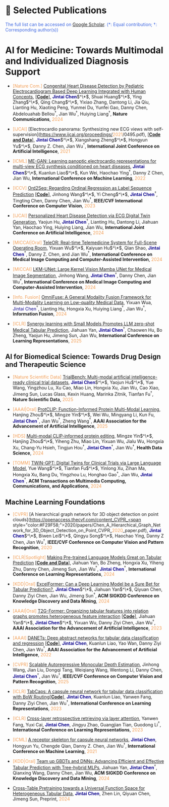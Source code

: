# 📄 Selected Publications
<span style="color:RoyalBlue">The full list can be accessed on <a href="https://scholar.google.com/citations?user=ZiY3xYEAAAAJ" target="_blank">Google Scholar</a>.</span> <span style="color:RoyalBlue">(*: Equal contribution; $\dagger$: Corresponding author(s))</span>

## <h1 class="sunshine-highlight">AI for Medicine: Towards Multimodal and Individualized Diagnosis Support</h1>

- <span style="color:#F29F58;">[Nature Com.]</span> [Congenital Heart Disease Detection by Pediatric Electrocardiogram Based Deep Learning Integrated with Human Concepts](https://www.nature.com/articles/s41467-024-44930-y), [\[**Code**\]](https://github.com/shuaih720/CHDdECG), 
**<span style="color:#120A8F;">Jintai Chen</span>**$^\*$, Shuai Huang$^\*$, Ying Zhang$^\*$, Qing Chang$^\*$, Yixiao Zhang, Dantong Li, Jia Qiu, Lianting Hu, Xiaoting Peng, Yunmei Du, Yunfei Gao, Danny Chen, Abdelouahab Bellou$^\dagger$, Jian Wu$^\dagger$, Huiying Liang$^\dagger$,
**Nature Communications**, <span style="color:#F29F58;">2024</span>

- <span style="color:#F29F58;">[IJCAI]</span> [Electrocardio panorama: Synthesizing new ECG views with self-supervision](https://www.ijcai.org/proceedings/<span style="color:#F29F58;">2021</span>/0495.pdf), [\[**Code and Data**\]](https://github.com/WhatAShot/Electrocardio-Panorama), 
**<span style="color:#120A8F;">Jintai Chen</span>**$^\*$, Xiangshang Zheng$^\*$, Hongyun Yu$^\*$, Danny Z. Chen, Jian Wu$^\dagger$,
**International Joint Conference on Artificial Intelligence**, <span style="color:#F29F58;">2021</span>

- <span style="color:#F29F58;">[ICML]</span> [ME-GAN: Learning panoptic electrocardio representations for multi-view ECG synthesis conditioned on heart diseases](https://proceedings.mlr.press/v162/chen22n/chen22n.pdf), **<span style="color:#120A8F;">Jintai Chen</span>**$^\*$, Kuanlun Liao$^\*$, Kun Wei, Haochao Ying$^\dagger$, Danny Z Chen, Jian Wu, **International Conference on Machine Learning**, <span style="color:#F29F58;">2022</span>

<!--
- <span style="color:#F29F58;">[TCBB]</span> [Identifying electrocardiogram abnormalities using a handcrafted-rule-enhanced neural network](https://arxiv.org/pdf/2206.10592.pdf), Yuexin Bian, **<span style="color:#120A8F;">Jintai Chen</span>**, Xiaojun Chen, Xiaoxian Yang, Danny Z. Chen, Jian Wu$^\dagger$, **IEEE/ACM Transactions on Computational Biology and Bioinformatics**, <span style="color:#F29F58;">2022</span>
-->

- <span style="color:#F29F58;">[ICCV]</span> [Ord2Seq: Regarding Ordinal Regression as Label Sequence Prediction](https://arxiv.org/pdf/2307.09004.pdf) [\[**Code**\]](https://github.com/wjh892521292/Ord2Seq), Jinhong Wang$^\*$, Yi Cheng$^\*$, **<span style="color:#120A8F;">Jintai Chen</span>**$^\dagger$, Tingting Chen, Danny Chen, Jian Wu$^\dagger$, **IEEE/CVF International Conference on Computer Vision**, <span style="color:#F29F58;">2023</span>

- <span style="color:#F29F58;">[IJCAI]</span> [Personalized Heart Disease Detection via ECG Digital Twin Generation](https://arxiv.org/pdf/2404.11171), Yaojun Hu, **<span style="color:#120A8F;">Jintai Chen</span>**$^\dagger$, Lianting Hu, Dantong Li, Jiahuan Yan, Haochao Ying, Huiying Liang, Jian Wu, **International Joint Conference on Artificial Intelligence**, <span style="color:#F29F58;">2024</span>

<!--
- [ANYECG: Foundational Models for Electrocardiogram Analysis](https://openreview.net/pdf?id=fO0YO9giQV), Yue Wang$^\*$, Xu Cao$^\*$, Yaojun Hu, Haochao Ying, James Matthew Rehg, Jimeng Sun, Jian Wu, **<span style="color:#120A8F;">Jintai Chen</span>**$^\dagger$, Preprint, <span style="color:#F29F58;">2024</span>
-->

- <span style="color:#F29F58;">[MICCAI|Oral]</span> [TeleOR: Real-time Telemedicine System for Full-Scene Operating Room](https://arxiv.org/pdf/2407.19763), Yixuan Wu$^\*$, Kaiyuan Hu$^\*$, Qian Shao, **<span style="color:#120A8F;">Jintai Chen</span>**$^\dagger$, Danny Z. Chen, and Jian Wu$^\dagger$, **International Conference on Medical Image Computing and Computer-Assisted Intervention**, <span style="color:#F29F58;">2024</span>
  
- <span style="color:#F29F58;">[MICCAI]</span> [LKM-UNet: Large Kernel Vision Mamba UNet for Medical Image Segmentation](https://arxiv.org/pdf/2403.07332), Jinhong Wang, **<span style="color:#120A8F;">Jintai Chen</span>**$^\dagger$, Danny Chen, Jian Wu$^\dagger$, **International Conference on Medical Image Computing and Computer-Assisted Intervention**, <span style="color:#F29F58;">2024</span>

<!--
- <span style="color:#F29F58;">[NCA]</span> [D-Former: A U-shaped dilated Transformer for 3D medical image segmentation](https://arxiv.org/pdf/2201.00462.pdf), Yixuan Wu, Kuanlun Liao, **<span style="color:#120A8F;">Jintai Chen</span>**, Danny Z Chen, Jinhong Wang, Honghao Gao, Jian Wu$^\dagger$, **Neural Computing and Applications**, <span style="color:#F29F58;">2022</span>
-->
<!--
- <span style="color:#F29F58;">[MICCAI|Oral]</span> [Doctor Imitator: Hand-Radiography-based Bone Age Assessment by Imitating Scoring Methods](https://arxiv.org/pdf/2102.05424.pdf), **<span style="color:#120A8F;">Jintai Chen</span>**, Bohan Yu, Biwen Lei, Ruiwei Feng, Danny Z. Chen, and Jian Wu, **International Conference on Medical Image Computing and Computer-Assisted Intervention**, <span style="color:#F29F58;">2020</span>
-->
<!--
- <span style="color:#F29F58;">[BIBM]</span> [Flow-Mixup: Classifying multi-labeled medical images with corrupted labels](https://arxiv.org/pdf/2102.08148.pdf), **<span style="color:#120A8F;">Jintai Chen</span>**, Hongyun Yu, Ruiwei Feng, Danny Z Chen, Jian Wu$^\dagger$, **International Conference on Bioinformatics and Biomedicine**, <span style="color:#F29F58;">2020</span>
-->
<!--
- <span style="color:#F29F58;">[TMI]</span> [Interactive few-shot learning: Limited supervision, better medical image segmentation](https://ieeexplore.ieee.org/abstract/document/9358206), Ruiwei Feng$^\*$, Xiangshang Zheng$^\*$, Tianxiang Gao$^\*$, **<span style="color:#120A8F;">Jintai Chen</span>**, Wenzhe Wang, Danny Z Chen, Jian Wu$^\dagger$, **IEEE Transactions on Medical Imaging**, <span style="color:#F29F58;">2021</span>
-->
<!--
- <span style="color:#F29F58;">[ACM MM]</span> [GCL: Gradient-Guided Contrastive Learning for Medical Image Segmentation with Multi-Perspective Meta Labels](https://arxiv.org/pdf/2309.08888.pdf), Yixuan Wu, **<span style="color:#120A8F;">Jintai Chen</span>**$^\dagger$, Jiahuan Yan, Yiheng Zhu, Danny Chen, Jian Wu$^\dagger$, **ACM International Conference on Multimedia**, <span style="color:#F29F58;">2023</span>
-->

<!--
- <span style="color:#F29F58;">[MICCAI]</span> [Multi-view learning with feature level fusion for cervical dysplasia diagnosis](https://link.springer.com/content/pdf/10.1007/978-3-030-32239-7_37.pdf), Tingting Chen, Xinjun Ma, Xuechen Liu, Wenzhe Wang, Ruiwei Feng, **<span style="color:#120A8F;">Jintai Chen</span>**, Chunnv Yuan, Weiguo Lu, Danny Z Chen, Jian Wu$^\dagger$, **International Conference on Medical Image Computing and Computer-Assisted Intervention**, <span style="color:#F29F58;">2019</span>

- <span style="color:#F29F58;">[BIBM]</span> [Multi-rater Prompting for Ambiguous Medical Image Segmentation](https://arxiv.org/pdf/2404.07580), Jinhong Wang, Yi Cheng, **<span style="color:#120A8F;">Jintai Chen</span>**, Hongxia Xu, Danny Chen, Jian Wu$^\dagger$, **International Conference on Bioinformatics and Biomedicine**, <span style="color:#F29F58;">2024</span>
-->

<!--
- <span style="color:#F29F58;">[MICCAI]</span> [LSRC: A long-short range context-fusing framework for automatic 3D vertebra localization](https://link.springer.com/content/pdf/10.1007/978-3-030-32226-7_11.pdf), **<span style="color:#120A8F;">Jintai Chen</span>**$^\*$, Yanjie Wang$^\*$, Ruoqian Guo$^\*$, Bohan Yu, Tingting Chen, Wenzhe Wang, Ruiwei Feng, Danny Z Chen, Jian Wu$^\dagger$, **International Conference on Medical Image Computing and Computer-Assisted Intervention**, <span style="color:#F29F58;">2019</span>
-->
<!--
- <span style="color:#F29F58;">[ISBI]</span> [SSN: A stair-shape network for real-time polyp segmentation in colonoscopy images](https://ieeexplore.ieee.org/abstract/document/9098492), Ruiwei Feng, Biwen Lei, Wenzhe Wang, Tingting Chen, **<span style="color:#120A8F;">Jintai Chen</span>**, Danny Z Chen, Jian Wu$^\dagger$, **International Symposium on Biomedical Imaging**, <span style="color:#F29F58;">2020</span>

- <span style="color:#F29F58;">[BIBM]</span> [A fully 3D cascaded framework for pancreas segmentation](https://ieeexplore.ieee.org/abstract/document/9098473), Wenzhe Wang, Qingyu Song, Ruiwei Feng, Tingting Chen, **<span style="color:#120A8F;">Jintai Chen</span>**, Danny Z Chen, Jian Wu$^\dagger$, **International Symposium on Biomedical Imaging**, <span style="color:#F29F58;">2020</span>

- <span style="color:#F29F58;">[JBHI]</span> [A deep learning approach for colonoscopy pathology WSI analysis: Accurate segmentation and classification](https://ieeexplore.ieee.org/abstract/document/9269406), Ruiwei Feng, Xuechen Liu, **<span style="color:#120A8F;">Jintai Chen</span>**, Danny Z Chen, Honghao Gao, Jian Wu$^\dagger$, **IEEE Journal of Biomedical and Health Informatics**, <span style="color:#F29F58;">2020</span>
-->
<!--
- <span style="color:#F29F58;">[TCBB]</span> [A transfer learning based super-resolution microscopy for biopsy slice images: the joint methods perspective](https://ieeexplore.ieee.org/abstract/document/9082112), **<span style="color:#120A8F;">Jintai Chen</span>**$^\*$, Haochao Ying$^\*$, Xuechen Liu$^\*$, Jingjing Gu, Ruiwei Feng, Tingting Chen, Honghao Gao$^\dagger$, Jian Wu$^\dagger$, **IEEE/ACM Transactions on Computational Biology and Bioinformatics**, <span style="color:#F29F58;">2020</span>
-->
<!--
- <span style="color:#F29F58;">[TCBB]</span> [A corresponding region fusion framework for multi-modal cervical lesion detection](https://ieeexplore.ieee.org/abstract/document/9784879), Tingting Chen, Wenhao Zheng, Heping Hu, Chunhua Luo, **<span style="color:#120A8F;">Jintai Chen</span>**, Chunnv Yuan, Weiguo Lu, Danny Z Chen, Honghao Gao, Jian Wu$^\dagger$, **IEEE/ACM Transactions on Computational Biology and Bioinformatics**, <span style="color:#F29F58;">2022</span>

- <span style="color:#F29F58;">[Neurocomputing]</span> [A semi-supervised deep convolutional framework for signet ring cell detection](https://www.sciencedirect.com/science/article/pii/S0925231221000941)[\[**Code**\]](https://github.com/ooooverflow/DigestPath<span style="color:#F29F58;">2019</span>), Haochao Ying, Qingyu Song, **<span style="color:#120A8F;">Jintai Chen</span>**, Tingting Liang, Jingjing Gu, Fuzhen Zhuang, Danny Z Chen, Jian Wu$^\dagger$, **Neurocomputing**, <span style="color:#F29F58;">2021</span>
-->
<!--
- <span style="color:#F29F58;">[JBHI]</span> [Polygonal Approximation Learning for Convex Object Segmentation in Biomedical Images with Bounding Box Supervision](https://ieeexplore.ieee.org/abstract/document/10354298), [\[**Code**\]](https://github.com/shenmishajing/PAL), 
Wenhao Zheng, **<span style="color:#120A8F;">Jintai Chen</span>**, Kai Zhang, Jiahuan Yan, Jinhong Wang, Yi Cheng, Bang Du, Danny Z Chen, Honghao Gao, Jian Wu, Hongxia Xu$^\dagger$, **IEEE Journal of Biomedical and Health Informatics**, <span style="color:#F29F58;">2023</span>
-->
<!--
- <span style="color:#F29F58;">[MICCAI|Oral]</span> [OneSeg: Self-learning and One-shot Learning based Single-slice Annotation for 3D Medical Image Segmentation](https://arxiv.org/pdf/2309.13671), Yixuan Wu, Bo Zheng, **<span style="color:#120A8F;">Jintai Chen</span>**, Danny Chen, and Jian Wu$^\dagger$, **International Conference on Medical Image Computing and Computer-Assisted Intervention**, <span style="color:#F29F58;">2022</span>
-->

- <span style="color:#F29F58;">[Info. Fusion]</span> [OmniFuse: A General Modality Fusion Framework for Multi-Modality Learning on Low-quality Medical Data](https://www.sciencedirect.com/science/article/pii/S1566253524006687), Yixuan Wua, <span style="color:#120A8F;">Jintai Chen</span>$^\dagger$, Lianting Hu, Hongxia Xu, Huiying Liang$^\dagger$, Jian Wu$^\dagger$, **Information Fusion**, <span style="color:#F29F58;">2024</span>

<!--
- <span style="color:#F29F58;">[EMNLP-F]</span> [Text2Tree: Aligning Text Representation to the Label Tree Hierarchy for Imbalanced Medical Classification](https://arxiv.org/pdf/2311.16650.pdf) [\[**Code**\]](https://github.com/jyansir/Text2Tree), Jiahuan Yan, Haojun Gao, Zhang Kai, Weize Liu, Danny Chen, Jian Wu$^\dagger$, **<span style="color:#120A8F;">Jintai Chen</span>**$^\dagger$, **Findings of Empirical Methods in Natural Language Processing**, <span style="color:#F29F58;">2023</span>
-->
<!--
- <span style="color:#F29F58;">[Info. Fusion]</span> [From Screens to Scenes: A Survey of Embodied AI in Healthcare](https://arxiv.org/pdf/2501.07468), Yihao Liu, Xu Cao, Tingting Chen, Yankai Jiang, Junjie You, Minghua Wu, Xiaosong Wang, Mengling Feng, Yaochu Jin, **<span style="color:#120A8F;">Jintai Chen</span>**$^\dagger$, **Information Fusion**, <span style="color:#F29F58;">2025</span>
-->
- <span style="color:#F29F58;">[ICLR]</span> [Synergy learning with Small Models Promotes LLM zero-shot Medical Tabular Prediction](https://arxiv.org/pdf/2403.01570), Jiahuan Yan, **<span style="color:#120A8F;">Jintai Chen</span>**$^\dagger$, Chaowen Hu, Bo Zheng, Yaojun Hu, Jimeng Sun, Jian Wu, **International Conference on Learning Representations**, <span style="color:#F29F58;">2025</span>

## AI for Biomedical Science: Towards Drug Design and Therapeutic Science

- <span style="color:#F29F58;">[Nature Scientific Data]</span> [TrialBench: Multi-modal artificial intelligence-ready clinical trial datasets](https://arxiv.org/pdf/2407.00631), **<span style="color:#120A8F;">Jintai Chen</span>**$^\*$, Yaojun Hu$^\*$, Yue Wang, Yingzhou Lu, Xu Cao, Miao Lin, Hongxia Xu, Jian Wu, Cao Xiao, Jimeng Sun, Lucas Glass, Kexin Huang, Marinka Zitnik, Tianfan Fu$^\dagger$, **Nature Scientific Data**, <span style="color:#F29F58;">2025</span>

- <span style="color:#F29F58;">[AAAI|Oral]</span> [ProtCLIP: Function-Informed Protein Multi-Modal Learning](https://arxiv.org/pdf/2412.20014), Hanjing Zhou$^\*$, Mingze Yin$^\*$, Wei Wu, Mingyang Li, Kun Fu, **<span style="color:#120A8F;">Jintai Chen</span>**$^\dagger$, Jian Wu$^\dagger$, Zheng Wang$^\dagger$, **AAAI Association for the Advancement of Artificial Intelligence**, <span style="color:#F29F58;">2025</span>

- <span style="color:#F29F58;">[HDS]</span> [Multi-modal CLIP-informed protein editing](https://spj.science.org/doi/pdf/10.34133/hds.0211), Mingze Yin$^\*$, Hanjing Zhou$^\*$, Yiheng Zhu, Miao Lin, Yixuan Wu, Jialu Wu, Hongxia Xu, Chang-Yu Hsieh, Tingjun Hou$^\dagger$, **<span style="color:#120A8F;">Jintai Chen</span>**$^\dagger$, Jian Wu$^\dagger$, **Health Data Science**, <span style="color:#F29F58;">2024</span>

<!--
- [S$^2$ALM: Sequence-Structure Pre-trained Large Language Model for Comprehensive Antibody Representation Learning](https://arxiv.org/pdf/2411.15215), Mingze Yin$^\*$, Hanjing Zhou$^\*$, Jialu Wu, Yiheng Zhu, Yuxuan Zhan, Zitai Kong, Hongxia Xu, Chang-Yu Hsieh$^\dagger$, **<span style="color:#120A8F;">Jintai Chen</span>**$^\dagger$, Tingjun Hou$^\dagger$, and Jian Wu$^\dagger$, Preprint, <span style="color:#F29F58;">2024</span>
-->

- <span style="color:#F29F58;">[TOMM]</span> [TWIN-GPT: Digital Twins for Clinical Trials via Large Language Model](https://arxiv.org/pdf/2404.01273), Yue Wang$^\*$, Tianfan Fu$^\*$, Yinlong Xu, Zihan Ma, Hongxia Xu, Bang Du, Yingzhou Lu, Honghao Gao$^\dagger$, Jian Wu, **<span style="color:#120A8F;">Jintai Chen</span>**$^\dagger$, **ACM Transactions on Multimedia Computing, Communications, and Applications**, <span style="color:#F29F58;">2024</span>

<!--
- <span style="color:#F29F58;">[HDS]</span> [Uncertainty Quantification and Interpretability for Clinical Trial Approval Prediction](https://spj.science.org/doi/epdf/10.34133/hds.0126), Yingzhou Lu, Tianyi Chen, Nan Hao, Capucine Van Rechem, **<span style="color:#120A8F;">Jintai Chen</span>**, Tianfan Fu$^\dagger$, **Health Data Science**, <span style="color:#F29F58;">2024</span>

- <span style="color:#F29F58;">[ACM BCB]</span> [ClinicalAgent: Clinical Trial Multi-Agent System with Large Language Model-based Reasoning](https://arxiv.org/abs/2404.14777), Ling Yue, Sixue Xing, **<span style="color:#120A8F;">Jintai Chen</span>**, Tianfan Fu, **ACM Conference on Bioinformatics, Computational Biology, and Health Informatics**, <span style="color:#F29F58;">2024</span>

- <span style="color:#F29F58;">[ACM BCB]</span> [TrialEnroll: Predicting clinical trial enrollment success with deep & cross network and large language models](https://arxiv.org/pdf/2407.13115), Ling Yue, **<span style="color:#120A8F;">Jintai Chen</span>**, Tianfan Fu, **ACM Conference on Bioinformatics, Computational Biology, and Health Informatics**, <span style="color:#F29F58;">2024</span>
-->

## Machine Learning Foundations

<!--
- <span style="color:#F29F58;">[WACV-W]</span> [A survey on multimodal large language models for autonomous driving](https://openaccess.thecvf.com/content/WACV<span style="color:#F29F58;">2024</span>W/LLVM-AD/papers/Cui_A_Survey_on_Multimodal_Large_Language_Models_for_Autonomous_Driving_WACVW_<span style="color:#F29F58;">2024</span>_paper.pdf), Can Cui$^\*$, Yunsheng Ma$^\*$, Xu Cao$^\*$, Wenqian Ye$^\*$, Yang Zhou, Kaizhao Liang, **<span style="color:#120A8F;">Jintai Chen</span>**, Juanwu Lu, Zichong Yang, Kuei-Da Liao, Tianren Gao, Erlong Li, Kun Tang, Zhipeng Cao, Tong Zhou, Ao Liu, Xinrui Yan, Shuqi Mei, Jianguo Cao$^\dagger$, Ziran Wang$^\dagger$, Chao Zheng$^\dagger$, **IEEE/CVF Winter Conference on Applications of Computer Vision**, <span style="color:#F29F58;">2024</span>
-->

- <span style="color:#F29F58;">[CVPR]</span> [A hierarchical graph network for 3D object detection on point clouds](https://openaccess.thecvf.com/content_CVPR_<span style="color:#F29F58;">2020</span>/papers/Chen_A_Hierarchical_Graph_Network_for_3D_Object_Detection_on_Point_CVPR_<span style="color:#F29F58;">2020</span>_paper.pdf), **<span style="color:#120A8F;">Jintai Chen</span>**$^\*$, Biwen Lei$^\*$, Qingyu Song$^\*$, Haochao Ying, Danny Z Chen, Jian Wu$^\dagger$, **IEEE/CVF Conference on Computer Vision and Pattern Recognition**, <span style="color:#F29F58;">2020</span>

- <span style="color:#F29F58;">[ICLR|Spotlight]</span> [Making Pre-trained Language Models Great on Tabular Prediction](https://openreview.net/pdf?id=anzIzGZuLi) [\[**Code and Data**\]](https://github.com/jyansir/tp-berta), 
Jiahuan Yan, Bo Zheng, Hongxia Xu, Yiheng Zhu, Danny Chen, Jimeng Sun, Jian Wu$^\dagger$, **<span style="color:#120A8F;">Jintai Chen</span>**$^\dagger$,
**International Conference on Learning Representations**, <span style="color:#F29F58;">2024</span>

- <span style="color:#F29F58;">[KDD|Oral]</span> [ExcelFormer: Can a Deep Learning Model be a Sure Bet for Tabular Prediction?](https://arxiv.org/pdf/2301.02819), **<span style="color:#120A8F;">Jintai Chen</span>**$^\*$, Jiahuan Yan$^\*$, Qiyuan Chen, Danny Ziyi Chen, Jian Wu, Jimeng Sun$^\dagger$, **ACM SIGKDD Conference on Knowledge Discovery and Data Mining**, <span style="color:#F29F58;">2024</span>

- <span style="color:#F29F58;">[AAAI|Oral]</span> [T2G-Former: Organizing tabular features into relation graphs promotes heterogeneous feature interaction](https://arxiv.org/pdf/2211.16887.pdf) [\[**Code**\]](https://github.com/jyansir/t2g-former), Jiahuan Yan$^\*$, **<span style="color:#120A8F;">Jintai Chen</span>**$^\*$, Yixuan Wu, Danny Ziyi Chen, Jian Wu$^\dagger$, **AAAI Association for the Advancement of Artificial Intelligence**, <span style="color:#F29F58;">2023</span>

- <span style="color:#F29F58;">[AAAI]</span> [DANETs: Deep abstract networks for tabular data classification and regression](https://arxiv.org/pdf/2112.02962.pdf) [\[**Code**\]](https://github.com/WhatAShot/DANet), **<span style="color:#120A8F;">Jintai Chen</span>**, Kuanlun Liao, Yao Wan, Danny Ziyi Chen, Jian Wu$^\dagger$, **AAAI Association for the Advancement of Artificial Intelligence**, <span style="color:#F29F58;">2022</span>

<!--
- <span style="color:#F29F58;">[WSDM]</span> [Robust training of graph neural networks via noise governance](https://arxiv.org/pdf/2211.06614.pdf), Siyi Qian, Haochao Ying$^\dagger$, Renjun Hu, Jingbo Zhou, **<span style="color:#120A8F;">Jintai Chen</span>**, Danny Z Chen, Jian Wu$^\dagger$, **ACM International Conference on Web Search and Data Mining**, <span style="color:#F29F58;">2023</span>
-->

- <span style="color:#F29F58;">[CVPR]</span> [Scalable Autoregressive Monocular Depth Estimation](https://arxiv.org/pdf/2411.11361), Jinhong Wang, Jian Liu, Dongqi Tang, Weiqiang Wang, Wentong Li, Danny Chen, **<span style="color:#120A8F;">Jintai Chen</span>**$^\dagger$, Jian Wu$^\dagger$, **IEEE/CVF Conference on Computer Vision and Pattern Recognition**, <span style="color:#F29F58;">2025</span>

- <span style="color:#F29F58;">[ICLR]</span> [TabCaps: A capsule neural network for tabular data classification with BoW Routing](https://openreview.net/pdf?id=OgbtSLESnI)[\[**Code**\]](https://github.com/WhatAShot/TabCaps), **<span style="color:#120A8F;">Jintai Chen</span>**, Kuanlun Liao, Yanwen Fang, Danny Ziyi Chen, Jian Wu$^\dagger$, **International Conference on Learning Representations**, <span style="color:#F29F58;">2023</span>

- <span style="color:#F29F58;">[ICLR]</span> [Cross-layer retrospective retrieving via layer attention](https://openreview.net/pdf?id=pvgEL1yS3Ql), Yanwen Fang, Yuxi Cai, **<span style="color:#120A8F;">Jintai Chen</span>**, Jingyu Zhao, Guangjian Tian, Guodong Li$^\dagger$, **International Conference on Learning Representations**, <span style="color:#F29F58;">2023</span>

- <span style="color:#F29F58;">[ICML]</span> [A receptor skeleton for capsule neural networks](http://proceedings.mlr.press/v139/chen21x/chen21x.pdf), **<span style="color:#120A8F;">Jintai Chen</span>**, Hongyun Yu, Chengde Qian, Danny Z. Chen, Jian Wu$^\dagger$, **International Conference on Machine Learning**, <span style="color:#F29F58;">2021</span>

- <span style="color:#F29F58;">[KDD|Oral]</span> [Team up GBDTs and DNNs: Advancing Efficient and Effective Tabular Prediction with Tree-hybrid MLPs](https://arxiv.org/pdf/2407.09790), Jiahuan Yan, **<span style="color:#120A8F;">Jintai Chen</span>**$^\dagger$, Qianxing Wang, Danny Chen, Jian Wu, **ACM SIGKDD Conference on Knowledge Discovery and Data Mining**, <span style="color:#F29F58;">2024</span>

<!--
- <span style="color:#F29F58;">[NAACL]</span> [Mind's Mirror: Distilling Self-Evaluation Capability and Comprehensive Thinking from Large Language Models](https://arxiv.org/pdf/2311.09214), Weize Liu, Guocong Li, Kai Zhang, Bang Du, Qiyuan Chen, Xuming Hu$^\dagger$, Hongxia Xu$^\dagger$, **<span style="color:#120A8F;">Jintai Chen</span>**, Jian Wu, **Nations of the Americas Chapter of the Association for Computational Linguistics**, <span style="color:#F29F58;">2024</span>
-->
<!--
- [What is the Visual Cognition Gap between Humans and Multimodal LLMs?](https://arxiv.org/pdf/2406.10424), Xu Cao, Bolin Lai, Wenqian Ye, Yunsheng Ma, Joerg Heintz, **<span style="color:#120A8F;">Jintai Chen</span>**, Jianguo Cao, James M Rehg$^\dagger$, Preprint, <span style="color:#F29F58;">2024</span>
-->
<!--
- <span style="color:#F29F58;">[EMNLP]</span> [Unraveling Babel: Exploring Multilingual Activation Patterns of LLMs and Their Applications](https://arxiv.org/pdf/2402.16367v3), Weize Liu, Yinlong Xu, Hongxia Xu$^\dagger$, **<span style="color:#120A8F;">Jintai Chen</span>**, Xuming Hu$^\dagger$, Jian Wu, **Proceedings of the <span style="color:#F29F58;">2024</span> Conference on Empirical Methods in Natural Language Processing**, <span style="color:#F29F58;">2024</span>
-->
- [Cross-Table Pretraining towards a Universal Function Space for Heterogeneous Tabular Data](https://arxiv.org/pdf/2406.00281), **<span style="color:#120A8F;">Jintai Chen</span>**, Zhen Lin, Qiyuan Chen, Jimeng Sun, Preprint, <span style="color:#F29F58;">2024</span>

<!--
<div class='paper-box'><div class='paper-box-image'><div><div class="badge">Nature Communications</div><img src='images/NC.png' alt="sym" width="100%"></div></div>
<div class='paper-box-text' markdown="1">
**TL;DR**: Congenital heart disease is the most common category among congenital abnormalities, with an incidence rate approaching 1$\%$. Previously, ECGs were considered to have limited effectiveness in diagnosing congenital heart disease. AI demonstrated the value of ECGs in diagnosing congenital heart disease, which surpasses our previous cognition. While techniques like echocardiography and cardiac MRI are currently utilized for precise diagnosis, the cost-effectiveness and non-invasiveness of ECGs continue to harbor substantial potential for precise large-scale population screening and benefiting low-resourced regions.
</div>
<div markdown="1">
[Congenital Heart Disease Detection by Pediatric Electrocardiogram Based Deep Learning Integrated with Human Concepts](https://www.nature.com/articles/s41467-024-44930-y) [<span style="color:#D70761;">AI4H</span>, <span style="color:RoyalBlue">AI4ECG</span>, <span style="color:orange;">AI4Table</span>] [\[**Code**\]](https://github.com/shuaih720/CHDdECG), 
**<span style="color:#120A8F;">Jintai Chen</span>**$^\*$, Shuai Huang$^\*$, Ying Zhang$^\*$, Qing Chang$^\*$, Yixiao Zhang, Dantong Li, Jia Qiu, Lianting Hu, Xiaoting Peng, Yunmei Du, Yunfei Gao, Danny Chen, Abdelouahab Bellou$^\dagger$, Jian Wu$^\dagger$, Huiying Liang$^\dagger$,
**Nature Communications**, <span style="color:#F29F58;">2024</span>
</div>
</div>

<div class='paper-box'><div class='paper-box-image'><div><div class="badge">IJCAI <span style="color:#F29F58;">2021</span></div><img src='images/EP.jpg' alt="sym" width="100%"></div></div>
<div class='paper-box-text' markdown="1">
- **TL;DR**: Traditional ECG devices can only offer electrocardiograms from a limited number of angles, constrained by electrode positioning. Our Electrocardio Panorama System breaks this barrier, allowing users to effortlessly observe ECG signals from any angle in real-time, based on their queries.
- **Academic Impact**: The benefits of our work are manifold: (i) panoramic observations of ECG signals; (ii) a unified representation of ECG signals captured by different ECG devices; (iii) Waveform-aligned Mixup for synthesizing new ECG cases (e.g., for data augmentation); (iv) reconstruction of corrupted ECG views; and (v) exploration of ECG theory.

 
<span style="color:red">(PS: got scores 7, 9, 10 of 10 in the IJCAI double-blind review)</span>
- **New Data Annotations**: We provided ECG wave segmentation annotations for Tianchi ECG dataset and PTB dataset.
- **Exposure**: Our work is promoted by more than 20 media and forums, such as [机器之心](https://mp.weixin.qq.com/s/nUOQjLzE7LPCizVAZJtA6Q), [专知](https://www.zhuanzhi.ai/document/2641de7df0eabfe36f40fd30fa33d848), [澎湃](https://www.thepaper.cn/newsDetail_forward_13432066), [AI研习社](https://www.yanxishe.com/reportDetail/27449).
</div>
<div markdown="1">
[Electrocardio panorama: Synthesizing new ECG views with self-supervision](https://www.ijcai.org/proceedings/<span style="color:#F29F58;">2021</span>/0495.pdf) [<span style="color:#D70761;">AI4H</span>, <span style="color:RoyalBlue">AI4ECG</span>] [\[**Code and Data**\]](https://github.com/WhatAShot/Electrocardio-Panorama), 
**<span style="color:#120A8F;">Jintai Chen</span>**$^\*$, Xiangshang Zheng$^\*$, Hongyun Yu$^\*$, Danny Z. Chen, Jian Wu$^\dagger$,
**International Joint Conference on Artificial Intelligence (IJCAI)**, <span style="color:#F29F58;">2021</span>
</div>
</div>

<div class='paper-box'><div class='paper-box-image'><div><div class="badge">ICML <span style="color:#F29F58;">2021</span></div><img src='images/ICML21.jpg' alt="sym" width="100%"></div></div>
<div class='paper-box-text' markdown="1">
**TL;DR**: Neurons in the nervous system transmit signals by releasing different neurotransmitters that match different receptors. Motivated by the concepts of competitive neural networks, prototype learning, hierarchical clustering algorithms, and capsule neural networks, we introduce a novel neural network architecture. This neural network is constructed by neurons capable of generating "transmitters" to send semantic information to other neurons and possessing receptors to receive specific types of "transmitters" from other neurons. By generating "transmitters" to convey semantic information and binding them to specific receptors in the subsequent layer, our approach achieves transparent semantic feature parsing, part-to-whole semantic integration, unsupervised semantics understanding, and object relationship digging.
- **<span style="color:SeaGreen">On SRL</span>**: This work provides a new framework (works like many parse trees) for effective, effecient, and flexible .
</div>
<div markdown="1">
[A receptor skeleton for capsule neural networks](http://proceedings.mlr.press/v139/chen21x/chen21x.pdf), **<span style="color:#120A8F;">Jintai Chen</span>**, Hongyun Yu, Chengde Qian, Danny Z. Chen, Jian Wu$^\dagger$, **International Conference on Machine Learning (ICML)**, <span style="color:#F29F58;">2021</span>
</div>
</div>

<div class='paper-box'><div class='paper-box-image'><div><div class="badge">ICLR <span style="color:#F29F58;">2024</span> SpotLight</div><img src='images/iclrtable.png' alt="sym" width="100%"></div></div>
<div class='paper-box-text' markdown="1">
**TL;DR**: Tabular data exhibits diversity in both feature and target definitions. How can we achieve transferability across such heterogeneity? We propose an approach to empower language models as a robust deep tabular prediction model. By training the language model to comprehend precise numeric values, our approach gains the capability to leverage tabular data from other domains to enhance predictions on EHR tables, where data availability is often limited.
</div>
<div markdown="1">
[Making Pre-trained Language Models Great on Tabular Prediction](https://openreview.net/pdf?id=anzIzGZuLi) [<span style="color:orange;">AI4Table</span>] [\[**Code and Data**\]](https://github.com/jyansir/tp-berta), 
Jiahuan Yan, Bo Zheng, Hongxia Xu, Yiheng Zhu, Danny Chen, Jimeng Sun, Jian Wu$^\dagger$, **<span style="color:#120A8F;">Jintai Chen</span>**$^\dagger$,
**ICLR (SpotLight)**, <span style="color:#F29F58;">2024</span>
</div>
</div>

<div class='paper-box'><div class='paper-box-image'><div><div class="badge">AAAI <span style="color:#F29F58;">2023</span> Oral</div><img src='images/T2G.png' alt="sym" width="100%"></div></div>
<div class='paper-box-text' markdown="1">
**TL;DR**: This study represents a Transformer-based evolution, a continuation of DANETs. It focuses on extracting underlying feature relation graphs and presenting feature interactions. By leveraging this acquired graph topology, T2G-Former demonstrates robust performance while offering a clear and coherent explanation of feature relations.
**<span style="color:SeaGreen">On SRL</span>**: Tabular data is naturally property aligned, and it is a suitable scenario to explore how to implant a parse tree into a neural network.
</div>
<div markdown="1">
[T2G-Former: Organizing tabular features into relation graphs promotes heterogeneous feature interaction](https://arxiv.org/pdf/2211.16887.pdf) [<span style="color:orange;">AI4Table</span>] [\[**Code**\]](https://github.com/jyansir/t2g-former), Jiahuan Yan$^\*$, **<span style="color:#120A8F;">Jintai Chen</span>**$^\*$, Yixuan Wu, Danny Ziyi Chen, Jian Wu$^\dagger$, **AAAI Association for the Advancement of Artificial Intelligence (AAAI, Oral)**, <span style="color:#F29F58;">2023</span>
</div>
</div>
<div class='paper-box'><div class='paper-box-image'><div><div class="badge">ICML <span style="color:#F29F58;">2022</span></div><img src='images/ME-GAN.jpg' alt="sym" width="100%"></div></div>
<div class='paper-box-text' markdown="1">

**TL;DR**: This work is the follow-up of Electrocardio panorama synthesis and practice the same <span style="color:SeaGreen">SRL</span> insights, and it is also the first GAN to synthesize multi-view ECG signals (part representation) by primarily synthesizing the stereo ECG representation (whole representations).
</div>
<div markdown="1">
[ME-GAN: Learning Panoptic Electrocardio Representations for Multi-view ECG Synthesis Conditioned on Heart Diseases](https://proceedings.mlr.press/v162/chen22n/chen22n.pdf) [<span style="color:SeaGreen">SRL (part-whole hierarchy learning)</span>, <span style="color:#D70761;">AI4H</span>], **<span style="color:#120A8F;">Jintai Chen</span>**$^\*$, Kuanlun Liao$^\*$, Kun Wei, Haochao Ying$^\dagger$, Danny Z Chen, Jian Wu, **International Conference on Machine Learning (ICML)**, <span style="color:#F29F58;">2022</span>
</div>
</div> 
<div class='paper-box'><div class='paper-box-image'><div><div class="badge">CVPR <span style="color:#F29F58;">2020</span></div><img src='images/CVPR.png' alt="sym" width="100%"></div></div>
<div class='paper-box-text' markdown="1">

- This work provides a new efficient location-aware graph convolution for 3D detection in point cloud, and predicts the 3D object centers by voting from various feature levels. It is also observed that our method is more sensitive than the official manual annotations.
- **<span style="color:SeaGreen">On SRL</span>**: Point cloud is a natural scenario that the object parts and wholes were naturally pose aligned and it is proved to be  to be sufficient to use only **one** scalar feature in the proposed graph convolution for part-whole relation quantization.
</div>
<div markdown="1">
 [A hierarchical graph network for 3D object detection on point clouds](https://openaccess.thecvf.com/content_CVPR_<span style="color:#F29F58;">2020</span>/papers/Chen_A_Hierarchical_Graph_Network_for_3D_Object_Detection_on_Point_CVPR_<span style="color:#F29F58;">2020</span>_paper.pdf) [, <span style="color:RoyalBlue">CV</span>], **<span style="color:#120A8F;">Jintai Chen</span>**$^\*$, Biwen Lei$^\*$, Qingyu Song$^\*$, Haochao Ying, Danny Z Chen, Jian Wu$^\dagger$, **IEEE/CVF Conference on Computer Vision and Pattern Recognition (CVPR)**, <span style="color:#F29F58;">2020</span>
</div>
</div>


<div class='paper-box'><div class='paper-box-image'><div><div class="badge">MICCAI <span style="color:#F29F58;">2020</span> Oral</div><img src='images/baa.png' alt="sym" width="100%"></div></div>
<div class='paper-box-text' markdown="1">

**TL;DR**: This study transforms unstructured hand radiography images into a structured semantics represented as a table /graph, utilizing clinical prior information (the TW3 approach used in clinical practice). We then use a GNN to process such structured data, leading to impressive and interpretable bone age assessments. It's noteworthy that many medical images are semi-structured data, and this paper introduces a potentially interpretable and efficient approach for processing such semi-structure.

</div>
<div markdown="1">
 [Doctor imitator: Hand-radiography-based bone age assessment by imitating scoring methods](https://arxiv.org/pdf/2102.05424.pdf) [<span style="color:#D70761;">AI4H</span>, <span style="color:#F29F58;">AI4MIA</span>], **<span style="color:#120A8F;">Jintai Chen</span>**, Bohan Yu, Biwen Lei, Ruiwei Feng, Danny Z. Chen, and Jian Wu$^\dagger$, **International Conference on Medical Image Computing and Computer-Assisted Intervention (MICCAI, Oral)**, <span style="color:#F29F58;">2020</span>
</div>
</div>
-->
